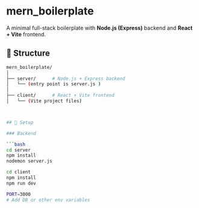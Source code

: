 # mern_boilerplate

A minimal full-stack boilerplate with **Node.js (Express)** backend and **React + Vite** frontend.

## 📁 Structure

```bash
mern_boilerplate/
│
├── server/      # Node.js + Express backend
│   └── (entry point is server.js )
│
├── client/      # React + Vite frontend
│   └── (Vite project files)



## 🚀 Setup

### Backend

```bash
cd server
npm install
nodemon server.js

cd client
npm install
npm run dev

PORT=3000
# Add DB or other env variables
```


